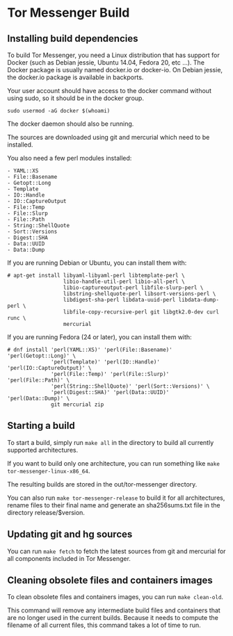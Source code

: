 Tor Messenger Build
===================

Installing build dependencies
-----------------------------

To build Tor Messenger, you need a Linux distribution that has support
for Docker (such as Debian jessie, Ubuntu 14.04, Fedora 20, etc ...).
The Docker package is usually named docker.io or docker-io.
On Debian jessie, the docker.io package is available in backports.

Your user account should have access to the docker command without using
sudo, so it should be in the docker group.

    sudo usermod -aG docker $(whoami)

The docker daemon should also be running.

The sources are downloaded using git and mercurial which need to be
installed.

You also need a few perl modules installed:

```
- YAML::XS
- File::Basename
- Getopt::Long
- Template
- IO::Handle
- IO::CaptureOutput
- File::Temp
- File::Slurp
- File::Path
- String::ShellQuote
- Sort::Versions
- Digest::SHA
- Data::UUID
- Data::Dump
```

If you are running Debian or Ubuntu, you can install them with:

```
# apt-get install libyaml-libyaml-perl libtemplate-perl \
                  libio-handle-util-perl libio-all-perl \
                  libio-captureoutput-perl libfile-slurp-perl \
                  libstring-shellquote-perl libsort-versions-perl \
                  libdigest-sha-perl libdata-uuid-perl libdata-dump-perl \
                  libfile-copy-recursive-perl git libgtk2.0-dev curl runc \
                  mercurial
```

If you are running Fedora (24 or later), you can install them with:

```
# dnf install 'perl(YAML::XS)' 'perl(File::Basename)' 'perl(Getopt::Long)' \
              'perl(Template)' 'perl(IO::Handle)' 'perl(IO::CaptureOutput)' \
              'perl(File::Temp)' 'perl(File::Slurp)' 'perl(File::Path)' \
              'perl(String::ShellQuote)' 'perl(Sort::Versions)' \
              'perl(Digest::SHA)' 'perl(Data::UUID)' 'perl(Data::Dump)' \
              git mercurial zip
```

Starting a build
----------------

To start a build, simply run `make all` in the directory to build all
currently supported architectures.

If you want to build only one architecture, you can run something like
`make tor-messenger-linux-x86_64`.

The resulting builds are stored in the out/tor-messenger directory.

You can also run `make tor-messenger-release` to build it for all
architectures, rename files to their final name and generate an
sha256sums.txt file in the directory release/$version.


Updating git and hg sources
---------------------------

You can run `make fetch` to fetch the latest sources from git and
mercurial for all components included in Tor Messenger.


Cleaning obsolete files and containers images
---------------------------------------------

To clean obsolete files and containers images, you can run `make clean-old`.

This command will remove any intermediate build files and containers
that are no longer used in the current builds. Because it needs to
compute the filename of all current files, this command takes a lot of
time to run.


